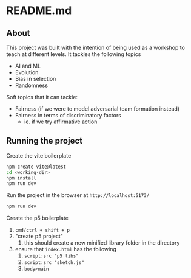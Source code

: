 # README.md

## About

This project was built with the intention of being used as a workshop to teach
at different levels. It tackles the following topics
- AI and ML
- Evolution
- Bias in selection
- Randomness

Soft topics that it can tackle:
- Fairness (if we were to model adversarial team formation instead)
- Fairness in terms of discriminatory factors
  - ie. if we try affirmative action

## Running the project

Create the vite boilerplate

```bash
npm create vite@latest
cd <working-dir>
npm install
npm run dev
```

Run the project in the browser at `http://localhost:5173/`

```bash
npm run dev
```

Create the p5 boilerplate

1. `cmd/ctrl + shift + p` 
2. "create p5 project"
   1. this should create a new minified library folder in the directory
3. ensure that `index.html` has the following
   1. `script:src "p5 libs"`
   2. `script:src "sketch.js"`
   3. `body>main`
